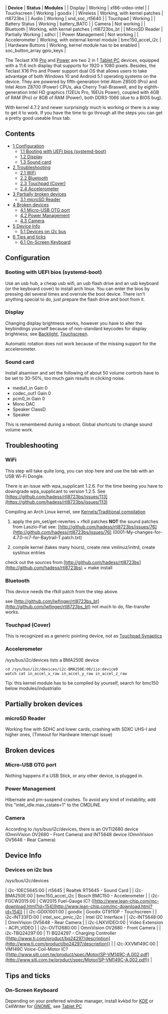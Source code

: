 | **Device** | **Status** | **Modules** |
| Display | Working | xf86-video-intel |
| Touchscreen | Working | goodix |
| Wireless | Working, with kernel patches | rt8723bs |
| Audio | Working | snd_soc_rt5640 |
| Touchpad | Working |
| Battery Status | Working | battery_BATC |
| Camera | Not working |
| Bluetooth | Working, with kernel patches | rtl8723bs_bt |
| MicroSD Reader | Partially Working | sdhci |
| Power Management | Not working |
| Accelerometer | Working, with external kernel module | bmc150_accel_i2c |
| Hardware Buttons | Working, kernel module has to be enabled | soc_button_array gpio_keys |

The Teclast X16 [Pro](http://www.teclast.com/en/zt/X16Pro/) and [Power](http://www.teclast.com/en/zt/X16Power/) are two 2 in 1 [Tablet PC](/index.php/Tablet_PC "Tablet PC") devices, equipped with a 11.6 inch display that supports for 1920 x 1080 pixels. Besides, the Teclast X16 Pro and Power support dual OS that allows users to take advantage of both Windows 10 and Android 5.1 operating systems on the device. They are powered by fifth-generation Intel Atom Z8500 (Pro) and Intel Atom Z8700 (Power) CPUs, aka Cherry Trail-Braswell, and by eighth-generation Intel HD graphics (12EUs Pro, 16EUs Power), coupled with 4GB of RAM (Pro) or 8GB of RAM (Power), both DDR3-1066 (due to a BIOS bug).

With kernel 4.7.2 and newer surprisingly much is working or there is a way to get it to work. If you have the time to go through all the steps you can get a pretty good useable linux tab.

## Contents

*   [1 Configuration](#Configuration)
    *   [1.1 Booting with UEFI bios (systemd-boot)](#Booting_with_UEFI_bios_.28systemd-boot.29)
    *   [1.2 Display](#Display)
    *   [1.3 Sound card](#Sound_card)
*   [2 Troubleshooting](#Troubleshooting)
    *   [2.1 WiFi](#WiFi)
    *   [2.2 Bluetooth](#Bluetooth)
    *   [2.3 Touchpad (Cover)](#Touchpad_.28Cover.29)
    *   [2.4 Accelerometer](#Accelerometer)
*   [3 Partially broken devices](#Partially_broken_devices)
    *   [3.1 microSD Reader](#microSD_Reader)
*   [4 Broken devices](#Broken_devices)
    *   [4.1 Micro-USB OTG port](#Micro-USB_OTG_port)
    *   [4.2 Power Management](#Power_Management)
    *   [4.3 Camera](#Camera)
*   [5 Device Info](#Device_Info)
    *   [5.1 Devices on i2c bus](#Devices_on_i2c_bus)
*   [6 Tips and ticks](#Tips_and_ticks)
    *   [6.1 On-Screen Keyboard](#On-Screen_Keyboard)

## Configuration

### Booting with UEFI bios (systemd-boot)

Use an usb hub, a cheap usb wifi, an usb flash drive and an usb keyboard (or the keyboard cover) to install arch linux. You can enter the bios by pressing del several times and overrule the boot device. There isn't anything special to do, just prepare the flash drive and boot from it.

### Display

Changing display brightness works, however you have to alter the keybindings yourself because of non-standard keycodes for display brightness; see [Backlight](/index.php/Backlight "Backlight"), [Touchscreen](/index.php/Touchscreen "Touchscreen").

Automatic rotation does not work because of the missing support for the accelerometer.

### Sound card

Install alsamixer and set the following of about 50 volume controls have to be set to 30-50%, too much gain results in clicking noise.

*   media1_in Gain 0
*   codec_out1 Gain 0
*   pcm0_in Gain 0
*   Mono DAC
*   Speaker ClassD
*   Speaker

This is remembered during a reboot. Global shortcuts to change sound volume work.

## Troubleshooting

### WiFi

This step will take quite long, you can stop here and use the tab with an USB Wi-Fi Dongle.

There is an issue with wpa_supplicant 1.2.6\. For the time beeing you have to downgrade wpa_supplicant to version 1.2.5\. See [https://github.com/hadess/rtl8723bs/issues/113](https://github.com/hadess/rtl8723bs/issues/113)

Compiling an Arch Linux kernel, see [Kernels/Traditional compilation](/index.php/Kernels/Traditional_compilation "Kernels/Traditional compilation")

1) apply the pm_set/get-revertes + rfkill patches **NOT** the sound patches from Laszlo-Fiat see: [http://github.com/hadess/rtl8723bs/issues/76](http://github.com/hadess/rtl8723bs/issues/76) (0001-My-changes-for-4.7.0-rc7-for-Baytrail-T.patch.txt)

2) compile kernel (takes many hours), create new vmlinuz/initrd, create syslinux entries

check out the sources from [http://github.com/hadess/rtl8723bs](http://github.com/hadess/rtl8723bs) + make install

### Bluetooth

This device needs the rfkill patch from the step above.

see [http://github.com/lwfinger/rtl8723bs_bt](http://github.com/lwfinger/rtl8723bs_bt) not much to do, file-transfer works.

### Touchpad (Cover)

This is recognized as a generic pointing device, not as [Touchpad Synaptics](/index.php/Touchpad_Synaptics "Touchpad Synaptics")

### Accelerometer

/sys/bus/i2c/devices lists a BMA250E device

```
cd /sys/bus/i2c/devices/i2c-BMA250E:00/iio:device0
watch cat in_accel_x_raw in_accel_y_raw in_accel_z_raw

```

Tip: this kernel module has to be compiled by yourself, search for bmc150 below modules/industrialio

## Partially broken devices

### microSD Reader

Working fine with SDHC and lower cards, crashing with SDXC UHS-I and higher ones, (Timeout for Hardware Interrupt issue)

## Broken devices

### Micro-USB OTG port

Nothing happens if a USB Stick, or any other device, is plugged in.

### Power Management

Hibernate and pm-suspend crashes. To avoid any kind of instability, add this "intel_idle.max_cstate=1" to the CMDLINE.

### Camera

According to /sys/bus/i2c/devices, there is an OVTI2680 device (OmniVision OV2680 - Front Camera) and INT5648 device (OmniVision OV5648 - Rear Camera)

## Device Info

### Devices on i2c bus

/sys/bus/i2c/devices

| i2c-10EC5645:00 | rt5645 | Realtek RT5645 - Sound Card |
| i2c-BMA250E:00 | bmc150_accel_i2c | Bosch BMC150 - Accelerometer |
| i2c-FGCW2015:00 | CW2015 Fuel-Gauge IC? ([http://www.lean-chip.com/mc-download.html?id=154](http://www.lean-chip.com/mc-download.html?id=154)) |
| i2c-GDIX1001:00 | goodix | Goodix GT9110P - Touchscreen |
| i2c-INT33FD:00 | intel_soc_pmic_i2c | Intel I2C Interface |
| i2c-INT5648:00 | OmniVision OV5648 - Rear Camera |
| i2c-LNXVIDEO:00 | Video Extension - ACPI_VIDEO |
| i2c-OVTI2680:00 | OmniVision OV2680 - Front Camera |
| i2c-TBQ24297:00 | TI BQ24297 - Charging Controller ([http://www.ti.com/product/bq24297/description](http://www.ti.com/product/bq24297/description)) |
| i2c-XXVM149C:00 | VM149C Voice-Coil-Motor IC? ([http://www.siti.com.tw/product/spec/Motor/SP-VM149C-A.002.pdf](http://www.siti.com.tw/product/spec/Motor/SP-VM149C-A.002.pdf)) |

## Tips and ticks

### On-Screen Keyboard

Depending on your preferred window manager, install kvkbd for [KDE](/index.php/KDE "KDE") or CellWriter for [GNOME](/index.php/GNOME "GNOME"), see [Tablet PC](/index.php/Tablet_PC "Tablet PC")
